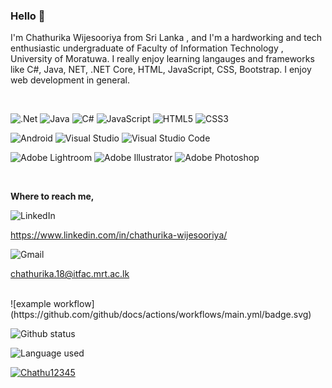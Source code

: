 ### Hello 👋


I'm Chathurika Wijesooriya from Sri Lanka , and I'm a hardworking and tech enthusiastic undergraduate of Faculty of Information Technology , University of Moratuwa. I really enjoy learning langauges and frameworks like C#, Java, NET, .NET Core, HTML, JavaScript, CSS, Bootstrap. I enjoy web development in general. 

<br>

![.Net](https://img.shields.io/badge/.NET-5C2D91?style=for-the-badge&logo=.net&logoColor=white) ![Java](https://img.shields.io/badge/java-%23ED8B00.svg?style=for-the-badge&logo=java&logoColor=white) ![C#](https://img.shields.io/badge/c%23-%23239120.svg?style=for-the-badge&logo=c-sharp&logoColor=white) ![JavaScript](https://img.shields.io/badge/javascript-%23323330.svg?style=for-the-badge&logo=javascript&logoColor=%23F7DF1E) ![HTML5](https://img.shields.io/badge/html5-%23E34F26.svg?style=for-the-badge&logo=html5&logoColor=white) ![CSS3](https://img.shields.io/badge/css3-%231572B6.svg?style=for-the-badge&logo=css3&logoColor=white) 


![Android](https://img.shields.io/badge/Android-3DDC84?style=for-the-badge&logo=android&logoColor=white) ![Visual Studio](https://img.shields.io/badge/Visual%20Studio-5C2D91.svg?style=for-the-badge&logo=visual-studio&logoColor=white) ![Visual Studio Code](https://img.shields.io/badge/Visual%20Studio%20Code-0078d7.svg?style=for-the-badge&logo=visual-studio-code&logoColor=white)

![Adobe Lightroom](https://img.shields.io/badge/Adobe%20Lightroom-31A8FF.svg?style=for-the-badge&logo=Adobe%20Lightroom&logoColor=white) ![Adobe Illustrator](https://img.shields.io/badge/adobeillustrator-%23FF9A00.svg?style=for-the-badge&logo=adobeillustrator&logoColor=white) ![Adobe Photoshop](https://img.shields.io/badge/adobephotoshop-%2331A8FF.svg?style=for-the-badge&logo=adobephotoshop&logoColor=white)

<br>

<b> Where to reach me, </b> 
<br>

![LinkedIn](https://img.shields.io/badge/linkedin-%230077B5.svg?style=for-the-badge&logo=linkedin&logoColor=white) 

https://www.linkedin.com/in/chathurika-wijesooriya/

![Gmail](https://img.shields.io/badge/Gmail-D14836?style=for-the-badge&logo=gmail&logoColor=white)

chathurika.18@itfac.mrt.ac.lk

<br>
![example workflow](https://github.com/github/docs/actions/workflows/main.yml/badge.svg)

![Github status](https://github-readme-stats.vercel.app/api?username=Chathu12345&count_private=true&show_icons=true&theme=radical)

![Language used](https://github-readme-stats.vercel.app/api/top-langs/?username=Chathu12345&show_icons=true&theme=radical)

[![Chathu12345](https://github-readme-stats.vercel.app/api/pin/?username=Chathu12345&repo=Chathu12345&show_owner=true&theme=radical)](https://github.com/Chathu12345/Chathu12345)

